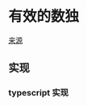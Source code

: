 # 有效的数独
[来源](https://leetcode.cn/problems/valid-sudoku/)

## 实现

### typescript 实现
```typescript

```
